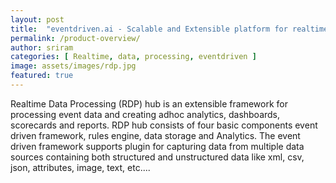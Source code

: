 ```yaml
---
layout: post
title:  "eventdriven.ai - Scalable and Extensible platform for realtime AI decisions"
permalink: /product-overview/
author: sriram
categories: [ Realtime, data, processing, eventdriven ]
image: assets/images/rdp.jpg
featured: true
---
```

Realtime Data Processing (RDP) hub is an extensible framework for processing event data and creating adhoc analytics, dashboards, scorecards and reports. RDP hub consists of four basic components event driven framework, rules engine, data storage and Analytics. The event driven framework supports plugin for capturing data from multiple data sources containing both structured and unstructured data like xml, csv, json, attributes, image, text, etc....

